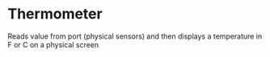 # Thermometer
Reads value from port (physical sensors) and then displays a temperature in F or C on a physical screen
